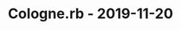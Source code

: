 ---
layout: post
title: Cologne.rb - 2019-11-20
datetime: 2019-11-20 19:00:00.000000000 +01:00
name: Cologne.rb
external_url: https://www.colognerb.de/events/november-2019-meetup-564
---